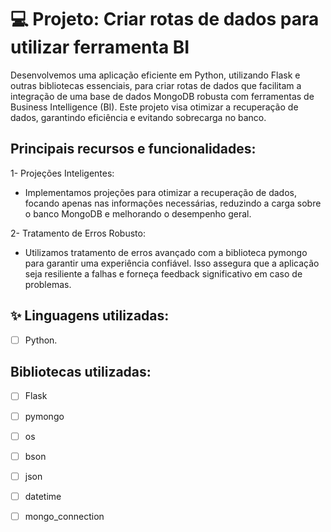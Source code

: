 
# 💻 Projeto: Criar rotas de dados para utilizar ferramenta BI


Desenvolvemos uma aplicação eficiente em Python, utilizando Flask e outras bibliotecas essenciais, para criar rotas de dados que facilitam a integração de uma base de dados MongoDB robusta com ferramentas de Business Intelligence (BI). Este projeto visa otimizar a recuperação de dados, garantindo eficiência e evitando sobrecarga no banco.

## Principais recursos e funcionalidades:

1- Projeções Inteligentes:

 - Implementamos projeções para otimizar a recuperação de dados, focando apenas nas informações necessárias, reduzindo a carga sobre o banco MongoDB e melhorando o desempenho geral.

2- Tratamento de Erros Robusto:

 - Utilizamos tratamento de erros avançado com a biblioteca pymongo para garantir uma experiência confiável. Isso assegura que a aplicação seja resiliente a falhas e forneça feedback significativo em caso de problemas.





## ✨ Linguagens utilizadas:

-   [ ] Python.

## Bibliotecas utilizadas:
-   [ ] Flask
-   [ ] pymongo
-   [ ] os
-   [ ] bson
-   [ ] json
-   [ ] datetime
-   [ ] mongo_connection


